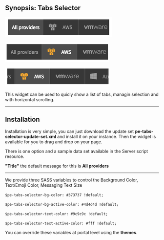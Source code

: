 ## Synopsis: Tabs Selector

![alt text](../images/pe-tabs-selector-01.png "Tabs Selector - No tab selection")

![alt text](../images/pe-tabs-selector-02.png "Tabs Selector - Tab selected")

![alt text](../images/pe-tabs-selector-03.png "Tabs Selector - Horizontal scrolling")

This widget can be used to quicly show a list of tabs, managin selection and with horizontal scrolling.

***

## Installation

Installation is very simple, you can just download the update set **pe-tabs-selector-update-set.xml** and install it on your instance. Then the widget is available for you to drag and drop on your page.

There is one option and a sample data set available in the Server script resource.

**"Title"** the default message for this is **All providers**

***

We provide three SASS variables to control the Background Color, Text/Emoji Color, Messaging Text Size

`$pe-tabs-selector-bg-color: #373737 !default;`

`$pe-tabs-selector-bg-active-color: #4d4d4d !default;`

`$pe-tabs-selector-text-color: #9c9c9c !default;`

`$pe-tabs-selector-text-active-color: #fff !default;`

You can override these variables at portal level using the **themes**.
